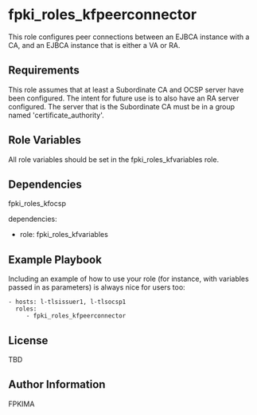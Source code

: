 fpki_roles_kfpeerconnector
=========

This role configures peer connections between an EJBCA instance with a CA, and an EJBCA instance that is either a VA or RA.

Requirements
------------

This role assumes that at least a Subordinate CA and OCSP server have been configured.  The intent for future use is to also have an RA server configured.  The server that is the Subordinate CA must be in a group named 'certificate_authority'.

Role Variables
--------------

All role variables should be set in the fpki_roles_kfvariables role.

Dependencies
------------

fpki_roles_kfocsp

dependencies:
  - role: fpki_roles_kfvariables


Example Playbook
----------------

Including an example of how to use your role (for instance, with variables passed in as parameters) is always nice for users too:

    - hosts: l-tlsissuer1, l-tlsocsp1
      roles:
         - fpki_roles_kfpeerconnector

License
-------

TBD

Author Information
------------------

FPKIMA
